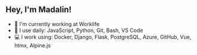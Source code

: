 ## Hey, I'm Madalin!

- 🏢 I'm currently working at Worklife
- 🚀 I use daily: JavaScript, Python, Git, Bash, VS Code
- 💻 I work using: Docker, Django, Flask, PostgreSQL, Azure, GitHub, Vue, htmx, Alpine.js
